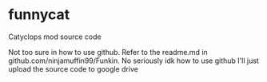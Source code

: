 # funnycat
Catyclops mod source code

Not too sure in how to use github. Refer to the readme.md in github.com/ninjamuffin99/Funkin. 
No seriously idk how to use github I'll just upload the source code to google drive

